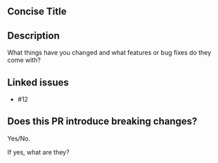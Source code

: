 ## Concise Title

## Description
What things have you changed and what features or bug fixes do they come with?

## Linked issues
- #12

## Does this PR introduce breaking changes?
Yes/No.

If yes, what are they?

<!-- Thank you for contributing to our open source project ☺️ -->
